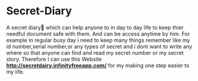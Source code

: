 # Secret-Diary
A secret diary📅 which can help anyone to in day to day life to keep thier needful document safe with them. And can be access anytime by him.
For example in regular busy day i need to keep many things remember like my id number,serial number,or any types of secret and i dont want to write any where so that anyone can find and read my secret number or my secret story. Therefore I can use this Website **http://secretdairy.infinityfreeapp.com/** for my making one step easier to my life.
